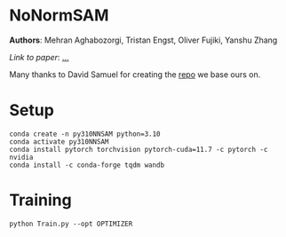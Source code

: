 # NoNormSAM
**Authors**: Mehran Aghabozorgi, Tristan Engst, Oliver Fujiki, Yanshu Zhang

*Link to paper*: [...]()

Many thanks to David Samuel for creating the [repo](https://github.com/davda54/sam) we base ours on.

# Setup
```
conda create -n py310NNSAM python=3.10
conda activate py310NNSAM
conda install pytorch torchvision pytorch-cuda=11.7 -c pytorch -c nvidia
conda install -c conda-forge tqdm wandb
```

# Training
```
python Train.py --opt OPTIMIZER
```
